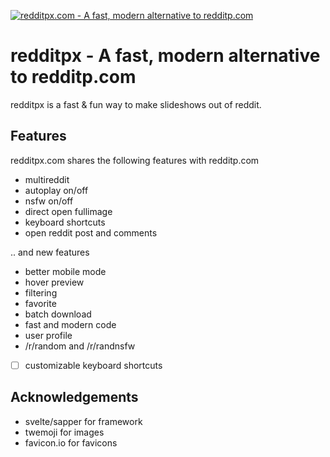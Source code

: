 <p>
  <a href="https://redditpx.com">
    <img alt="redditpx.com - A fast, modern alternative to redditp.com" src="https://gitcdn.xyz/repo/jeffjose/redditpx/master/banner.png">
  </a>
</p>

# redditpx - A fast, modern alternative to redditp.com

redditpx is a fast & fun way to make slideshows out of reddit.

## Features

redditpx.com shares the following features with redditp.com
 - multireddit
 - autoplay on/off
 - nsfw on/off
 - direct open fullimage
 - keyboard shortcuts
 - open reddit post and comments

.. and new features

 - better mobile mode
 - hover preview
 - filtering
 - favorite
 - batch download
 - fast and modern code
 - user profile
 - /r/random and /r/randnsfw
 - [ ] customizable keyboard shortcuts


## Acknowledgements
 - svelte/sapper for framework
 - twemoji for images
 - favicon.io for favicons
